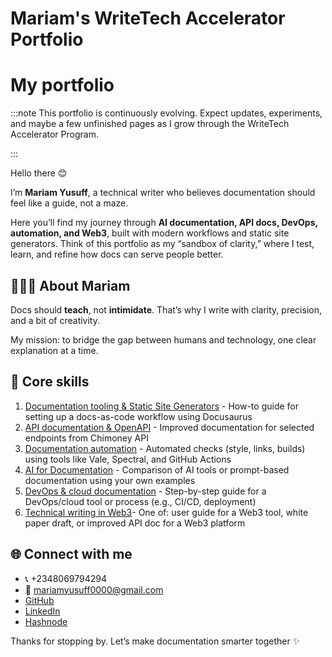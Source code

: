 # Mariam's WriteTech Accelerator Portfolio

# My portfolio

:::note
This portfolio is continuously evolving. Expect updates, experiments, and maybe a few unfinished pages as I grow through the WriteTech Accelerator Program.

::: 

Hello there 😊

I’m **Mariam Yusuff**, a technical writer who believes documentation should feel like a guide, not a maze.  

Here you’ll find my journey through **AI documentation, API docs, DevOps, automation, and Web3**, built with modern workflows and static site generators. Think of this portfolio as my “sandbox of clarity,” where I test, learn, and refine how docs can serve people better.  



## 👩🏽‍💻 About Mariam

Docs should **teach**, not **intimidate**. That’s why I write with clarity, precision, and a bit of creativity.  

My mission: to bridge the gap between humans and technology, one clear explanation at a time.  


## 🚀 Core skills

1. [Documentation tooling & Static Site Generators](./documentation-tooling/intro) - How-to guide for setting up a docs-as-code workflow using Docusaurus 
2. [API documentation & OpenAPI](./api-documentation/intro) - Improved documentation for selected endpoints from Chimoney API 
3. [Documentation automation](./docs-automation/intro) -  Automated checks (style, links, builds) using tools like Vale, Spectral, and GitHub Actions  
4. [AI for Documentation](./ai-documentation/intro) - Comparison of AI tools or prompt-based documentation using your own examples 
5. [DevOps & cloud documentation](./devops-cloud-documentation/intro) - Step-by-step guide for a DevOps/cloud tool or process (e.g., CI/CD, deployment) 
6. [Technical writing in Web3](./web3-documentation/intro)- One of: user guide for a Web3 tool, white paper draft, or improved API doc for a Web3 platform 


## 🌐 Connect with me
- 📞 +2348069794294   
- 📩 mariamyusuff0000@gmail.com
- [GitHub](https://github.com/MwithHeart/writetech-accelerator-portfolio-mariam)
- [LinkedIn](https://linkedin.com/in/yusuff-mariam)
- [Hashnode](https://mwithheart.hashnode.dev/)  

Thanks for stopping by. Let’s make documentation smarter together ✨
